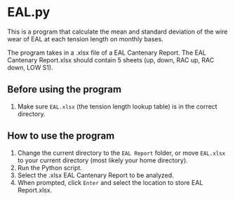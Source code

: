 # EAL.py

This is a program that calculate the mean and standard deviation of the wire wear of EAL at each tension length on monthly bases.

The program takes in a .xlsx file of a EAL Cantenary Report. The EAL Cantenary Report.xlsx should contain 5 sheets (up, down, RAC up, RAC down, LOW S1).

## Before using the program
1. Make sure ```EAL.xlsx``` (the tension length lookup table) is in the correct directory.

## How to use the program
1. Change the current directory to the ```EAL Report``` folder, or move ```EAL.xlsx``` to your current directory (most likely your home directory).
2. Run the Python script.
3. Select the .xlsx EAL Cantenary Report to be analyzed.
4. When prompted, click ```Enter``` and select the location to store EAL Report.xlsx.